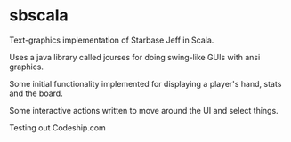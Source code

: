 sbscala
=======

Text-graphics implementation of Starbase Jeff in Scala.

Uses a java library called jcurses for doing swing-like GUIs with ansi graphics.

Some initial functionality implemented for displaying a player's hand, stats and the board.

Some interactive actions written to move around the UI and select things.

Testing out Codeship.com
